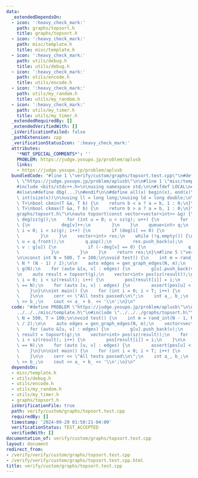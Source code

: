 ```yaml
---
data:
  _extendedDependsOn:
  - icon: ':heavy_check_mark:'
    path: graphs/topsort.h
    title: graphs/topsort.h
  - icon: ':heavy_check_mark:'
    path: misc/template.h
    title: misc/template.h
  - icon: ':heavy_check_mark:'
    path: utils/debug.h
    title: utils/debug.h
  - icon: ':heavy_check_mark:'
    path: utils/encode.h
    title: utils/encode.h
  - icon: ':heavy_check_mark:'
    path: utils/my_random.h
    title: utils/my_random.h
  - icon: ':heavy_check_mark:'
    path: utils/my_timer.h
    title: utils/my_timer.h
  _extendedRequiredBy: []
  _extendedVerifiedWith: []
  _isVerificationFailed: false
  _pathExtension: cpp
  _verificationStatusIcon: ':heavy_check_mark:'
  attributes:
    '*NOT_SPECIAL_COMMENTS*': ''
    PROBLEM: https://judge.yosupo.jp/problem/aplusb
    links:
    - https://judge.yosupo.jp/problem/aplusb
  bundledCode: "#line 1 \"verify/custom/graphs/topsort.test.cpp\"\n#define PROBLEM\
    \ \"https://judge.yosupo.jp/problem/aplusb\"\n\n#line 1 \"misc/template.h\"\n\
    #include <bits/stdc++.h>\n\nusing namespace std;\n\n#ifdef LOCAL\n#include <utils>\n\
    #else\n#define dbg(...)\n#endif\n\n#define all(x) begin(x), end(x)\n#define sz(x)\
    \ int(size(x))\n\nusing ll = long long;\nusing ld = long double;\n\ntemplate <class\
    \ T>\nbool ckmin(T &a, T b) {\n    return b < a ? a = b, 1 : 0;\n}\ntemplate <class\
    \ T>\nbool ckmax(T &a, T b) {\n    return b > a ? a = b, 1 : 0;\n}\n#line 2 \"\
    graphs/topsort.h\"\n\nauto topsort(const vector<vector<int>> &g) {\n    vector<int>\
    \ deg(sz(g));\n    for (int u = 0; u < sz(g); u++) {\n        for (int v : g[u])\
    \ {\n            deg[v]++;\n        }\n    }\n    queue<int> q;\n    for (int\
    \ i = 0; i < sz(g); i++) {\n        if (deg[i] == 0) {\n            q.push(i);\n\
    \        }\n    }\n    vector<int> res;\n    while (!q.empty()) {\n        int\
    \ u = q.front();\n        q.pop();\n        res.push_back(u);\n        for (int\
    \ v : g[u]) {\n            if (--deg[v] == 0) {\n                q.push(v);\n\
    \            }\n        }\n    }\n    return res;\n}\n#line 5 \"verify/custom/graphs/topsort.test.cpp\"\
    \n\nconst int N = 500, T = 100;\n\nvoid test() {\n    int m = rand_int(N - 1,\
    \ N * (N - 1) / 2);\n\n    auto edges = gen_graph_edges(N, m);\n    vector<vector<int>>\
    \ g(N);\n    for (auto &[u, v] : edges) {\n        g[u].push_back(v);\n    }\n\
    \n    auto result = topsort(g);\n    vector<int> pos(sz(result));\n    for (int\
    \ i = 0; i < sz(result); i++) {\n        pos[result[i]] = i;\n    }\n\n    assert(sz(result)\
    \ == N);\n    for (auto [u, v] : edges) {\n        assert(pos[u] < pos[v]);\n\
    \    }\n}\n\nint main() {\n    for (int i = 0; i < T; i++) {\n        test();\n\
    \    }\n\n    cerr << \"All tests passed\\n\";\n    int a_, b_;\n    cin >> a_\
    \ >> b_;\n    cout << a_ + b_ << '\\n';\n}\n"
  code: "#define PROBLEM \"https://judge.yosupo.jp/problem/aplusb\"\n\n#include \"\
    ../../../misc/template.h\"\n#include \"../../../graphs/topsort.h\"\n\nconst int\
    \ N = 500, T = 100;\n\nvoid test() {\n    int m = rand_int(N - 1, N * (N - 1)\
    \ / 2);\n\n    auto edges = gen_graph_edges(N, m);\n    vector<vector<int>> g(N);\n\
    \    for (auto &[u, v] : edges) {\n        g[u].push_back(v);\n    }\n\n    auto\
    \ result = topsort(g);\n    vector<int> pos(sz(result));\n    for (int i = 0;\
    \ i < sz(result); i++) {\n        pos[result[i]] = i;\n    }\n\n    assert(sz(result)\
    \ == N);\n    for (auto [u, v] : edges) {\n        assert(pos[u] < pos[v]);\n\
    \    }\n}\n\nint main() {\n    for (int i = 0; i < T; i++) {\n        test();\n\
    \    }\n\n    cerr << \"All tests passed\\n\";\n    int a_, b_;\n    cin >> a_\
    \ >> b_;\n    cout << a_ + b_ << '\\n';\n}\n"
  dependsOn:
  - misc/template.h
  - utils/debug.h
  - utils/encode.h
  - utils/my_random.h
  - utils/my_timer.h
  - graphs/topsort.h
  isVerificationFile: true
  path: verify/custom/graphs/topsort.test.cpp
  requiredBy: []
  timestamp: '2024-09-29 01:50:21-04:00'
  verificationStatus: TEST_ACCEPTED
  verifiedWith: []
documentation_of: verify/custom/graphs/topsort.test.cpp
layout: document
redirect_from:
- /verify/verify/custom/graphs/topsort.test.cpp
- /verify/verify/custom/graphs/topsort.test.cpp.html
title: verify/custom/graphs/topsort.test.cpp
---
```

